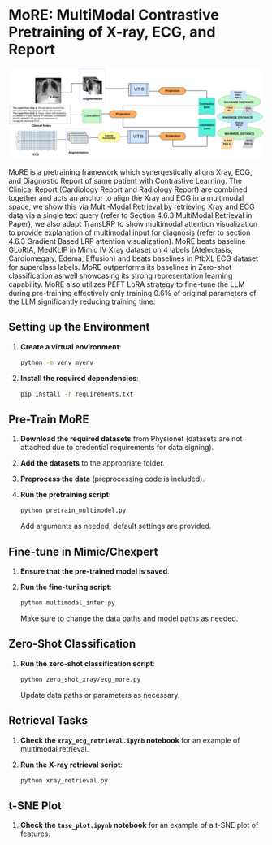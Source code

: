 
# MoRE: MultiModal Contrastive Pretraining of X-ray, ECG, and Report

![MoRE Framework](./diagramMultimodal_final.png)

MoRE is a pretraining framework which synergestically aligns Xray, ECG, and Diagnostic Report of same patient with Contrastive Learning. The Clinical Report (Cardiology Report and Radiology Report) are combined together and acts an anchor to align the Xray and ECG in a multimodal space, we show this via Multi-Modal Retrieval by retrieving Xray and ECG data via a single text query (refer to Section 4.6.3 MultiModal Retrieval in Paper), we also adapt TransLRP to show multimodal attention visualization to provide explanation of multimodal input for diagnosis (refer to section 4.6.3 Gradient Based LRP attention visualization). MoRE beats baseline GLoRIA, MedKLIP in Mimic IV Xray dataset on 4 labels (Atelectasis, Cardiomegaly, Edema, Effusion) and beats baselines in PtbXL ECG dataset for superclass labels. MoRE outperforms its baselines in Zero-shot classification as well showcasing its strong representation learning capability. MoRE also utilizes PEFT LoRA strategy to fine-tune the LLM during pre-training effectively only training 0.6% of original parameters of the LLM significantly reducing training time. 

## Setting up the Environment

1. **Create a virtual environment**:
   ```bash
   python -m venv myenv
   ```

2. **Install the required dependencies**:
   ```bash
   pip install -r requirements.txt
   ```

## Pre-Train MoRE

1. **Download the required datasets** from Physionet (datasets are not attached due to credential requirements for data signing).
   
2. **Add the datasets** to the appropriate folder.

3. **Preprocess the data** (preprocessing code is included).

4. **Run the pretraining script**:
   ```bash
   python pretrain_multimodel.py
   ```
   Add arguments as needed; default settings are provided.

## Fine-tune in Mimic/Chexpert

1. **Ensure that the pre-trained model is saved**.

2. **Run the fine-tuning script**:
   ```bash
   python multimodal_infer.py
   ```
   Make sure to change the data paths and model paths as needed.

## Zero-Shot Classification

1. **Run the zero-shot classification script**:
   ```bash
   python zero_shot_xray/ecg_more.py
   ```
   Update data paths or parameters as necessary.

## Retrieval Tasks

1. **Check the `xray_ecg_retrieval.ipynb` notebook** for an example of multimodal retrieval.

2. **Run the X-ray retrieval script**:
   ```bash
   python xray_retrieval.py
   ```

## t-SNE Plot

1. **Check the `tnse_plot.ipynb` notebook** for an example of a t-SNE plot of features.

